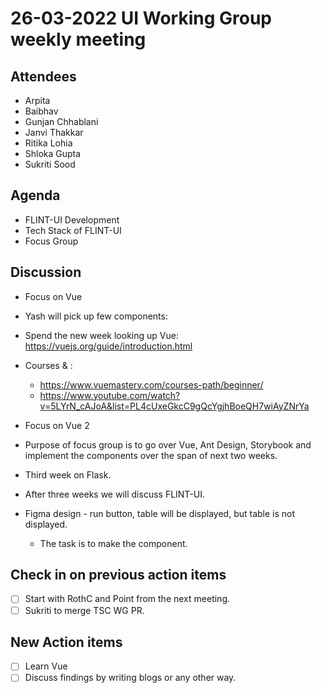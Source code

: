 # 26-03-2022 UI Working Group weekly meeting 

## Attendees
- Arpita
- Baibhav
- Gunjan Chhablani
- Janvi Thakkar
- Ritika Lohia
- Shloka Gupta
- Sukriti Sood

## Agenda
- FLINT-UI Development
- Tech Stack of FLINT-UI
- Focus Group


## Discussion
- Focus on Vue
- Yash will pick up few components:
- Spend the new week looking up Vue: https://vuejs.org/guide/introduction.html
- Courses & :
    - https://www.vuemastery.com/courses-path/beginner/
    - https://www.youtube.com/watch?v=5LYrN_cAJoA&list=PL4cUxeGkcC9gQcYgjhBoeQH7wiAyZNrYa
- Focus on Vue 2
- Purpose of focus group is to go over Vue, Ant Design, Storybook and implement the components over the span of next two weeks.
- Third week on Flask.
- After three weeks we will discuss FLINT-UI.

- Figma design - run button, table will be displayed, but table is not displayed.
    - The task is to make the component.

## Check in on previous action items
- [ ] Start with RothC and Point from the next meeting.
- [ ] Sukriti to merge TSC WG PR.

## New Action items
- [ ] Learn Vue
- [ ] Discuss findings by writing blogs or any other way.
